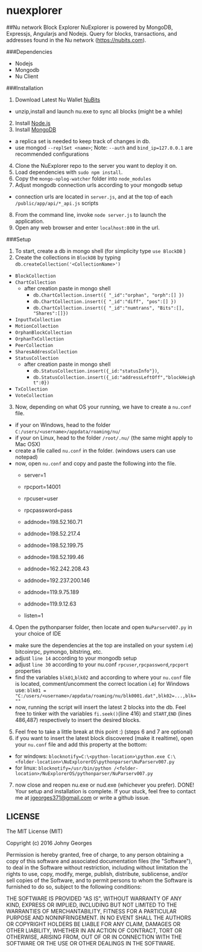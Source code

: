 nuexplorer
==========

##Nu network Block Explorer
NuExplorer is powered by MongoDB, Expressjs, Angularjs and Nodejs. Query for blocks, transactions, and addresses found in the Nu network (https://nubits.com).

###Dependencies
- Nodejs
- Mongodb
- Nu Client

###Installation
1. Download Latest Nu Wallet [NuBits](https://nubits.com/download)
  - unzip,install and launch nu.exe to sync all blocks (might be a while)
2. Install [Node.js](https://nodejs.org/)
3. Install [MongoDB](https://mongodb.org/)
  - a replica set is needed to keep track of changes in db.
  - use mongod `--replSet <name>`; Note: `--auth` and `bind_ip=127.0.0.1` are recommended configurations
4. Clone the NuExplorer repo to the server you want to deploy it on.
5. Load dependencies with `sudo npm install`.
6. Copy the `mongo-oplog-watcher` folder into `node_modules`
7. Adjust mongodb connection urls according to your mongodb setup
  - connection urls are located in `server.js`, and at the top of each `/public/app/api/*_api.js` scripts 
8. From the command line, invoke `node server.js` to launch the application.
9. Open any web browser and enter `localhost:800` in the url. 

###Setup
1. To start, create a db in mongo shell (for simplicity type `use BlockDB` )
2. Create the collections in `BlockDB` by typing `db.createCollection('<CollectionName>')`
  - `BlockCollection`
  - `ChartCollection`
    - after creation paste in mongo shell
      - `db.ChartCollection.insert({ "_id":"orphan", "orph":[] })`
      - `db.ChartCollection.insert({ "_id":"diff", "pos":[] })`
      - `db.ChartCollection.insert({ "_id":"numtrans", "Bits":[], "Shares":[]})`
  - `InputTxCollection`
  - `MotionCollection`
  - `OrphanBlockCollection`
  - `OrphanTxCollection`
  - `PeerCollection`
  - `SharesAddressCollection`
  - `StatusCollection`
    - after creation paste in mongo shell 
      - `db.StatusCollection.insert({_id:"statusInfo"})`,
      - `db.StatusCollection.insert({_id:"addressLeftOff","blockHeight":0})`
  - `TxCollection`
  - `VoteCollection`
3. Now, depending on what OS your running, we have to create a `nu.conf` file.
  - if your on Windows, head to the folder `C:/users/<username>/appdata/roaming/nu/`
  - if your on Linux, head to the folder `/root/.nu/` (the same might apply to Mac OSX)
  - create a file called `nu.conf` in the folder. (windows users can use notepad)
  - now, open `nu.conf` and copy and paste the following into the file.
    - server=1                                                                      
                                                                                    
    - rpcport=14001                                                                       
    - rpcuser=user                                                                        
    - rpcpassword=pass                                                                    
                                                                                    
    - addnode=198.52.160.71                                                               
    - addnode=198.52.217.4                                                                
    - addnode=198.52.199.75                                                               
    - addnode=198.52.199.46                                                               
    - addnode=162.242.208.43                                                              
    - addnode=192.237.200.146                                                             
    - addnode=119.9.75.189                                                                
    - addnode=119.9.12.63                                                                 
    - listen=1 
4. Open the pythonparser folder, then locate and open `NuParserv007.py` in your choice of IDE
  - make sure the dependencies at the top are installed on your system i.e) bitcoinrpc, pymongo, bitstring, etc.
  - adjust `line 14` according to your mongodb setup
  - adjust `line 30` according to your nu.conf `rpcuser`,`rpcpassword`,`rpcport` properties
  - find the variables `blk01`,`blk02` and according to where your `nu.conf` file is located, comment/uncomment
    the correct location 
    i.e) for Windows use: `blk01 = "C:/users/<username>/appdata/roaming/nu/blk0001.dat",blk02=...,blk=""`
  - now, running the script will insert the latest 2 blocks into the db. Feel free to tinker with
    the variables `fi.seek()`(line 416) and `START`,`END` (lines 486,487) respectively to insert the desired blocks.
5. Feel free to take a little break at this point :) (steps 6 and 7 are optional)
6. if you want to insert the latest block discovered (make it realtime), open your `nu.conf` file and add this property 
at the bottom:
  - for windows: `blocknotify=C:\<python-location>\python.exe C:\<folder-location>\NuExplorerOS\pythonparser\NuParserv007.py`
  - for linux: `blocknotify=/usr/bin/python /<folder-location>/NuExplorerOS/pythonparser/NuParserv007.py`
7. now close and reopen nu.exe or nud.exe (whichever you prefer).
DONE! Your setup and installation is complete.
If your stuck, feel free to contact me at jgeorges371@gmail.com or write a github issue. 
 


LICENSE
----------------------------
The MIT License (MIT)

Copyright (c) 2016 Johny Georges

Permission is hereby granted, free of charge, to any person obtaining a copy of this software and associated documentation files (the "Software"), to deal in the Software without restriction, including without limitation the rights to use, copy, modify, merge, publish, distribute, sublicense, and/or sell copies of the Software, and to permit persons to whom the Software is furnished to do so, subject to the following conditions:

THE SOFTWARE IS PROVIDED "AS IS", WITHOUT WARRANTY OF ANY KIND, EXPRESS OR IMPLIED, INCLUDING BUT NOT LIMITED TO THE WARRANTIES OF MERCHANTABILITY, FITNESS FOR A PARTICULAR PURPOSE AND NONINFRINGEMENT. IN NO EVENT SHALL THE AUTHORS OR COPYRIGHT HOLDERS BE LIABLE FOR ANY CLAIM, DAMAGES OR OTHER LIABILITY, WHETHER IN AN ACTION OF CONTRACT, TORT OR OTHERWISE, ARISING FROM, OUT OF OR IN CONNECTION WITH THE SOFTWARE OR THE USE OR OTHER DEALINGS IN THE SOFTWARE.